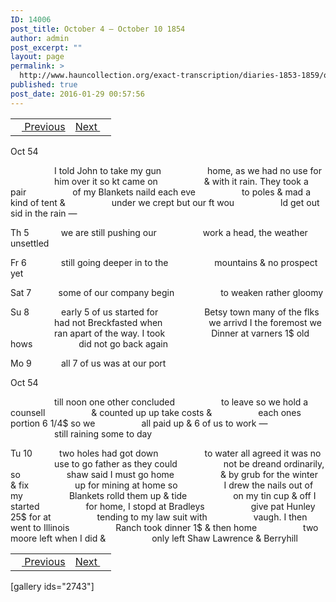 ```yaml
---
ID: 14006
post_title: October 4 – October 10 1854
author: admin
post_excerpt: ""
layout: page
permalink: >
  http://www.hauncollection.org/exact-transcription/diaries-1853-1859/october-4-october-10-1854/
published: true
post_date: 2016-01-29 00:57:56
---
```

<table style="width: 100%;" align="center">
<tbody>
<tr>
<td><a href="http://www.hauncollection.org/version-2/diaries-1853-1859/september-30-october-4-1854/"><img src="https://lh3.googleusercontent.com/-EFJpxxNiPNw/VqgtWBCZrMI/AAAAAAAAAFU/WfY4lPFWWkg/s800-Ic42/Soeb-Plain-Arrows-8-10px.png" alt="" width="10" height="10" /> Previous</a></td>
<td style="text-align: right;"><a href="http://www.hauncollection.org/version-2/diaries-1853-1859/october-10-october-13-1854/">Next <img src="https://lh3.googleusercontent.com/-67k0cYlpXHw/VqgtWKz1MXI/AAAAAAAAAFU/k9PW_Piyurk/s800-Ic42/Soeb-Plain-Arrows-5-10px.png" alt="" width="10" height="10" /></a></td>
</tr>
</tbody>
</table>
Oct 54

<span style="margin-left: 70px;">I told John to take my gun
<span style="margin-left: 70px;">home, as we had no use for
<span style="margin-left: 70px;">him over it so kt came on
<span style="margin-left: 70px;">&amp; with it rain. They took a pair
<span style="margin-left: 70px;">of my Blankets naild each eve
<span style="margin-left: 70px;">to poles &amp; mad a kind of tent &amp;
<span style="margin-left: 70px;">under we crept but our ft wou
<span style="margin-left: 70px;">ld get out sid in the rain —</span></span></span></span></span></span></span></span>

Th 5             we are still pushing our
<span style="margin-left: 70px;">work a head, the weather unsettled</span>

Fr 6              still going deeper in to the
<span style="margin-left: 70px;">mountains &amp; no prospect yet</span>

Sat 7           some of our company begin
<span style="margin-left: 70px;">to weaken rather gloomy</span>

Su 8             early 5 of us started for
<span style="margin-left: 70px;">Betsy town many of the flks
<span style="margin-left: 70px;">had not Breckfasted when
<span style="margin-left: 70px;">we arrivd I the foremost we
<span style="margin-left: 70px;">ran apart of the way. I took
<span style="margin-left: 70px;">Dinner at varners 1$ old hows
<span style="margin-left: 70px;">did not go back again</span></span></span></span></span></span>

Mo 9            all 7 of us was at our port

Oct 54

<span style="margin-left: 70px;">till noon one other concluded
<span style="margin-left: 70px;">to leave so we hold a counsell
<span style="margin-left: 70px;">&amp; counted up up take costs &amp;
<span style="margin-left: 70px;">each ones portion 6 1/4$ so we
<span style="margin-left: 70px;">all paid up &amp; 6 of us to work —
<span style="margin-left: 70px;">still raining some to day</span></span></span></span></span></span>

Tu 10           two holes had got down
<span style="margin-left: 70px;">to water all agreed it was no
<span style="margin-left: 70px;">use to go father as they could
<span style="margin-left: 70px;">not be dreand ordinarily, so
<span style="margin-left: 70px;">shaw said I must go home
<span style="margin-left: 70px;">&amp; by grub for the winter &amp; fix
<span style="margin-left: 70px;">up for mining at home so
<span style="margin-left: 70px;">I drew the nails out of my
<span style="margin-left: 70px;">Blankets rolld them up &amp; tide
<span style="margin-left: 70px;">on my tin cup &amp; off I started
<span style="margin-left: 70px;">for home, I stopd at Bradleys
<span style="margin-left: 70px;">give pat Hunley 25$ for at
<span style="margin-left: 70px;">tending to my law suit with
<span style="margin-left: 70px;">vaugh. I then went to Illinois
<span style="margin-left: 70px;">Ranch took dinner 1$ &amp; then home
<span style="margin-left: 70px;">two moore left when I did &amp;
<span style="margin-left: 70px;">only left Shaw Lawrence &amp; Berryhill</span></span></span></span></span></span></span></span></span></span></span></span></span></span></span></span>
<table style="width: 100%;" align="center">
<tbody>
<tr>
<td><a href="http://www.hauncollection.org/version-2/diaries-1853-1859/september-30-october-4-1854/"><img src="https://lh3.googleusercontent.com/-EFJpxxNiPNw/VqgtWBCZrMI/AAAAAAAAAFU/WfY4lPFWWkg/s800-Ic42/Soeb-Plain-Arrows-8-10px.png" alt="" width="10" height="10" /> Previous</a></td>
<td style="text-align: right;"><a href="http://www.hauncollection.org/version-2/diaries-1853-1859/october-10-october-13-1854/">Next <img src="https://lh3.googleusercontent.com/-67k0cYlpXHw/VqgtWKz1MXI/AAAAAAAAAFU/k9PW_Piyurk/s800-Ic42/Soeb-Plain-Arrows-5-10px.png" alt="" width="10" height="10" /></a></td>
</tr>
</tbody>
</table>
[gallery ids="2743"]